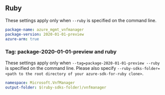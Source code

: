 ## Ruby

These settings apply only when `--ruby` is specified on the command line.

```yaml
package-name: azure_mgmt_vnfmanager
package-version: 2020-01-01-preview
azure-arm: true
```

### Tag: package-2020-01-01-preview and ruby

These settings apply only when `--tag=package-2020-01-01-preview --ruby` is specified on the command line.
Please also specify `--ruby-sdks-folder=<path to the root directory of your azure-sdk-for-ruby clone>`.

```yaml $(tag) == 'package-2020-01-01-preview' && $(ruby)
namespace: Microsoft.VnfManager
output-folder: $(ruby-sdks-folder)/vnfmanager
```
